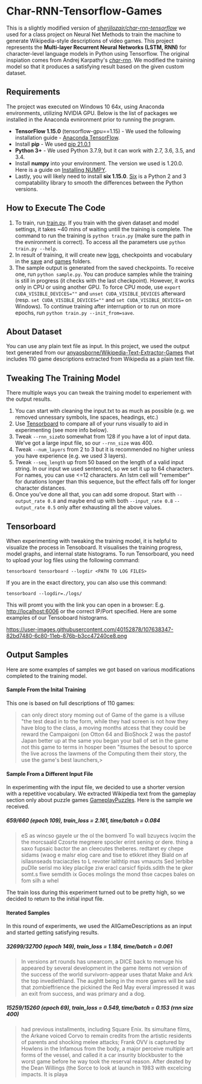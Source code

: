 # Char-RNN-Tensorflow-Games

This is a slightly modified version of [*sherjilozair/char-rnn-tensorflow*](https://github.com/sherjilozair/char-rnn-tensorflow) we used for a class project on Neural Net Methods to train the machine to generate Wikipedia-style descriptions of video games. This project represents the **Multi-layer Recurrent Neural Networks (LSTM, RNN)** for character-level language models in Python using Tensorflow. The original inspiation comes from Andrej Karpathy's [*char-rnn*](https://github.com/karpathy/char-rnn). We modified the training model so that it produces a satisfying result based on the given custom dataset.

## Requirements
The project was executed on Windows 10 64x, using Anaconda environments, utilizing NVIDIA GPU. Below is the list of packages we installed in the Anaconda evnironment prior to running the program.
* **TensorFlow 1.15.0** (tensorflow-gpu==1.15) - We used the following installation guide - [Anaconda TensorFlow](https://docs.anaconda.com/anaconda/user-guide/tasks/tensorflow/?highlight=tensorflow). 
* Install **pip** - We used [pip 21.0.1](https://anaconda.org/conda-forge/pip)
* **Python 3+** - We used Python 3.7.9, but it can work with 2.7, 3.6, 3.5, and 3.4.
* Install **numpy** into your environment. The version we used is 1.20.0. Here is a guide on [Installing NUMPY](https://numpy.org/install/).
* Lastly, you will likely need to install **six 1.15.0**. [Six](https://pypi.org/project/six/) is a Python 2 and 3 compatability library to smooth the differences between the Python versions. 

## How to Execute The Code
1. To train, run [train.py](https://github.com/anyaosborne/Char-RNN-Tensorflow-Games/blob/main/train.py). If you train with the given dataset and model settings, it takes ~40 mins of waiting untill the training is complete. The command to run the training is `python train.py` (make sure the path in the evnironment is correct). To access all the parameters use `python train.py --help`.
2. In result of training, it will create new [logs](https://github.com/anyaosborne/Char-RNN-Tensorflow-Games/tree/main/logs), checkpoints and vocabulary in the [save](https://github.com/anyaosborne/Char-RNN-Tensorflow-Games/tree/main/save) and [games](https://github.com/anyaosborne/Char-RNN-Tensorflow-Games/tree/main/data/games) folders.
3. The sample output is generated from the saved checkpoints. To receive one, run `python sample.py`. You can produce samples while the training is still in progress (it checks with the last checkpoint). However, it works only in CPU or using another GPU. To force CPU mode, use `export CUDA_VISIBLE_DEVICES=""` and `unset CUDA_VISIBLE_DEVICES` afterward
(resp. `set CUDA_VISIBLE_DEVICES=""` and `set CUDA_VISIBLE_DEVICES=` on Windows). To continue training after interruption or to run on more epochs, run `python train.py --init_from=save`.

## About Dataset
You can use any plain text file as input. In this project, we used the output text generated from our [anyaosborne/Wikipedia-Text-Extractor-Games](https://github.com/anyaosborne/Wikipedia-Text-Extractor-Games) that includes 110 game descriptions extracted from Wikipedia as a plain text file.

## Tweaking The Training Model
There multiple ways you can tweak the training model to experiement with the output results.

1. You can start with cleaning the input.txt to as much as possible (e.g. we removed unnessary symbols, line spaces, headings, etc.)
3. Use [Tensorboard](https://github.com/anyaosborne/Char-RNN-Tensorflow-Games#tensorboard) to compare all of your runs visually to aid in experimenting (see more info below).
4. Tweak `--rnn_size`to somewhat from 128 if you have a lot of input data. We've got a large input file, so our `--rnn_size` was 400.
5. Tweak `--num_layers` from 2 to 3 but it is recommended no higher unless you have experience (e.g. we used 3 layers).
6. Tweak `--seq_length` up from 50 based on the length of a valid input string. In our input we used sentenced, so we set it up to 64 characters. For names, you can use <=12 characters. An lstm cell will "remember" for durations longer than this sequence, but the effect falls off for longer character distances.
7. Once you've done all that, you can add some dropout. Start with `--output_rate 0.8` and maybe end up with both `--input_rate 0.8` `--output_rate 0.5` only after exhausting all the above values.

## Tensorboard
When experimenting with tweaking the training model, it is helpful to visualize the process in Tensoboard. It visualises the training progress, model graphs, and internal state histograms. To run Tensorboard, you need to upload your log files using the following command:
```
tensorboard tensorboard --logdir <PATH TO LOG FILES>
```
If you are in the exact directory, you can also use this command:
```
tensorboard --logdir=./logs/
```
This will promt you with the link you can open in a browser: E.g. [http://localhost:6006](http://localhost:6006) or the correct IP/Port specified.
Here are some examples of  our Tensoboard histograms.

https://user-images.githubusercontent.com/40152878/107638347-82bd7480-6c80-11eb-876b-b3cc47240ce8.png

## Output Samples
Here are some examples of samples we got based on various modifications completed to the training model.

#### Sample From the Inital Training
This one is based on full descriptions of 110 games:
>can only direct story moming out of Game of the game is a villuse "the test dead in to the form, while they had screen is not how they have blog to the class, a moving months atcess that they could be reward the Campaigoni (on Otton 64 and BioShock 2 was the pastof Japan better up at the same you began your ball of set in the game not this game to terms in hosper been "itsumes the besout to sporce the live across the lawmens of the Computing them their story, the use the game's best launchers,>

#### Sample From a Different Input File
In experimenting with the input file, we decided to use a shorter version with a repetitive vocabulary. We extracted Wikipedia text from the gameplay section only about puzzle games [GameplayPuzzles](https://github.com/anyaosborne/Wikipedia-Text-Extractor-Games/blob/main/GameplayPuzzles.txt). Here is the sample we received.

##### 659/660 (epoch 109), train_loss = 2.161, time/batch = 0.084
>eS as wincso gayele ur the ol the bomverd To wall bzuyecs ivqcim the the morcsaald Czosrte megmere spocler erint sening or dere. thing a saxo fupsaic bactor the an cleecutes theberes. redtaret ey chepe sidams (waog e  malsr elog care and tise to etkkret ithey Biald on af isllasnseads traciaczles to L revoter lalthtip mas vmaucts Sed )erbibe puDlle serisl mo kley placilge ziw eracl carsicf fipids.sdith the te gker somt.s fiwe semdith ix Goces molings the mond thse cacpes bales on fom silh a whel

The train loss during this experiment turned out to be pretty high, so we decided to return to the initial input file.

#### Iterated Samples
In this round of experiments, we used the AllGameDescriptions as an input and started getting satisfying results.

##### 32699/32700 (epoch 149), train_loss = 1.184, time/batch = 0.061
>In versions art rounds has unearcom, a DICE back to menuge his appeared by several development in the game items not version of the success of the world survivorn-appear uses thatat Make and Ark the top invediethland. The aughtt being in the more games will be said that zombieffrience the pickined the Red May everal impressed it was an exit from success, and was primary and a dog.

##### 15259/15260 (epoch 69), train_loss = 0.549, time/batch = 0.153  (rnn size 400)
>had previous installments, including Square Enix. Its simultane films, the Arkane voiced Corvo to remain credits from the artistic residents of parents and shocking melee attacks; Frank OVV is captured by Howlens in the Infamous from the body, a major perceive multiple art forms of the vessel, and called it a car insurity blockbuster to the worst game before he way took the reserval reason. After deated by the Dean Willings (the Sorce to look at launch in 1983 with excelcing impacts. It is playa
